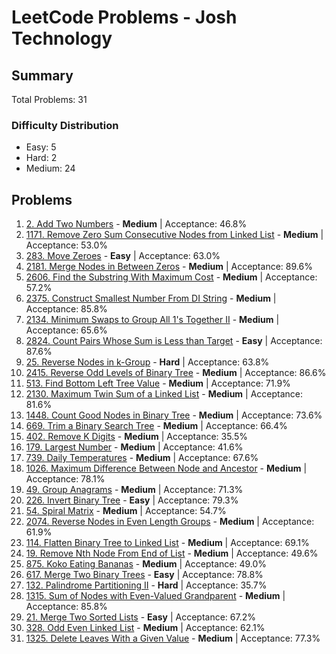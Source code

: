 # LeetCode Problems - Josh Technology

## Summary
Total Problems: 31

### Difficulty Distribution

- Easy: 5
- Hard: 2
- Medium: 24

## Problems

1. [2. Add Two Numbers](https://leetcode.com/problems/add-two-numbers/) - **Medium** | Acceptance: 46.8%
2. [1171. Remove Zero Sum Consecutive Nodes from Linked List](https://leetcode.com/problems/remove-zero-sum-consecutive-nodes-from-linked-list/) - **Medium** | Acceptance: 53.0%
3. [283. Move Zeroes](https://leetcode.com/problems/move-zeroes/) - **Easy** | Acceptance: 63.0%
4. [2181. Merge Nodes in Between Zeros](https://leetcode.com/problems/merge-nodes-in-between-zeros/) - **Medium** | Acceptance: 89.6%
5. [2606. Find the Substring With Maximum Cost](https://leetcode.com/problems/find-the-substring-with-maximum-cost/) - **Medium** | Acceptance: 57.2%
6. [2375. Construct Smallest Number From DI String](https://leetcode.com/problems/construct-smallest-number-from-di-string/) - **Medium** | Acceptance: 85.8%
7. [2134. Minimum Swaps to Group All 1's Together II](https://leetcode.com/problems/minimum-swaps-to-group-all-1s-together-ii/) - **Medium** | Acceptance: 65.6%
8. [2824. Count Pairs Whose Sum is Less than Target](https://leetcode.com/problems/count-pairs-whose-sum-is-less-than-target/) - **Easy** | Acceptance: 87.6%
9. [25. Reverse Nodes in k-Group](https://leetcode.com/problems/reverse-nodes-in-k-group/) - **Hard** | Acceptance: 63.8%
10. [2415. Reverse Odd Levels of Binary Tree](https://leetcode.com/problems/reverse-odd-levels-of-binary-tree/) - **Medium** | Acceptance: 86.6%
11. [513. Find Bottom Left Tree Value](https://leetcode.com/problems/find-bottom-left-tree-value/) - **Medium** | Acceptance: 71.9%
12. [2130. Maximum Twin Sum of a Linked List](https://leetcode.com/problems/maximum-twin-sum-of-a-linked-list/) - **Medium** | Acceptance: 81.6%
13. [1448. Count Good Nodes in Binary Tree](https://leetcode.com/problems/count-good-nodes-in-binary-tree/) - **Medium** | Acceptance: 73.6%
14. [669. Trim a Binary Search Tree](https://leetcode.com/problems/trim-a-binary-search-tree/) - **Medium** | Acceptance: 66.4%
15. [402. Remove K Digits](https://leetcode.com/problems/remove-k-digits/) - **Medium** | Acceptance: 35.5%
16. [179. Largest Number](https://leetcode.com/problems/largest-number/) - **Medium** | Acceptance: 41.6%
17. [739. Daily Temperatures](https://leetcode.com/problems/daily-temperatures/) - **Medium** | Acceptance: 67.6%
18. [1026. Maximum Difference Between Node and Ancestor](https://leetcode.com/problems/maximum-difference-between-node-and-ancestor/) - **Medium** | Acceptance: 78.1%
19. [49. Group Anagrams](https://leetcode.com/problems/group-anagrams/) - **Medium** | Acceptance: 71.3%
20. [226. Invert Binary Tree](https://leetcode.com/problems/invert-binary-tree/) - **Easy** | Acceptance: 79.3%
21. [54. Spiral Matrix](https://leetcode.com/problems/spiral-matrix/) - **Medium** | Acceptance: 54.7%
22. [2074. Reverse Nodes in Even Length Groups](https://leetcode.com/problems/reverse-nodes-in-even-length-groups/) - **Medium** | Acceptance: 61.9%
23. [114. Flatten Binary Tree to Linked List](https://leetcode.com/problems/flatten-binary-tree-to-linked-list/) - **Medium** | Acceptance: 69.1%
24. [19. Remove Nth Node From End of List](https://leetcode.com/problems/remove-nth-node-from-end-of-list/) - **Medium** | Acceptance: 49.6%
25. [875. Koko Eating Bananas](https://leetcode.com/problems/koko-eating-bananas/) - **Medium** | Acceptance: 49.0%
26. [617. Merge Two Binary Trees](https://leetcode.com/problems/merge-two-binary-trees/) - **Easy** | Acceptance: 78.8%
27. [132. Palindrome Partitioning II](https://leetcode.com/problems/palindrome-partitioning-ii/) - **Hard** | Acceptance: 35.7%
28. [1315. Sum of Nodes with Even-Valued Grandparent](https://leetcode.com/problems/sum-of-nodes-with-even-valued-grandparent/) - **Medium** | Acceptance: 85.8%
29. [21. Merge Two Sorted Lists](https://leetcode.com/problems/merge-two-sorted-lists/) - **Easy** | Acceptance: 67.2%
30. [328. Odd Even Linked List](https://leetcode.com/problems/odd-even-linked-list/) - **Medium** | Acceptance: 62.1%
31. [1325. Delete Leaves With a Given Value](https://leetcode.com/problems/delete-leaves-with-a-given-value/) - **Medium** | Acceptance: 77.3%